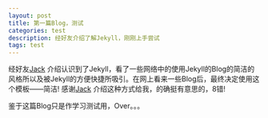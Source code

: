 ```yaml
---
layout: post
title: 第一篇Blog，测试
categories: test
description: 经好友介绍了解Jekyll，刚刚上手尝试
tags: test
---
```

经好友[Jack](https://github.com/xuejiancun) 介绍认识到了Jekyll，看了一些网络中的使用Jekyll的Blog的简洁的风格所以及被Jekyll的方便快捷所吸引。在网上看来一些Blog后，最终决定使用这个模板——简洁! 感谢[Jack](https://github.com/xuejiancun) 介绍这种方式给我，的确挺有意思的，8错!

鉴于这篇Blog只是作学习测试用，Over。。。
